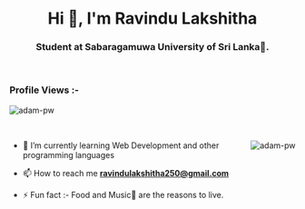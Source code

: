<h1 align="center">Hi 👋, I'm Ravindu Lakshitha</h1>
<h3 align="center">Student at Sabaragamuwa University of Sri Lanka🌟.</h3>
<br>

<p align="right"> <h3>Profile Views :-</h3> <img src="https://komarev.com/ghpvc/?username=RavinduLakshitha-pw&label=Profile%20views&color=0e75b6&style=flat"
    alt="adam-pw" /> 
  </p>

<br>

<p><img align="right" src="https://github.com/Adam-pw/Adam-pw/blob/main/animation_500_kxa883sd.gif" alt="adam-pw" /></p>


- 🌱 I’m currently learning Web Development and other programming languages

- 📫 How to reach me **ravindulakshitha250@gmail.com**

- ⚡ Fun fact :- Food and Music🎵 are the reasons to live.

<!--
**RavinduLakshitha/RavinduLakshitha** is a ✨ _special_ ✨ repository because its `README.md` (this file) appears on your GitHub profile.

Here are some ideas to get you started:

- 🔭 I’m currently working on ...
- 🌱 I’m currently learning ...
- 👯 I’m looking to collaborate on ...
- 🤔 I’m looking for help with ...
- 💬 Ask me about ...
- 📫 How to reach me: ...
- 😄 Pronouns: ...
- ⚡ Fun fact: ...
-->
